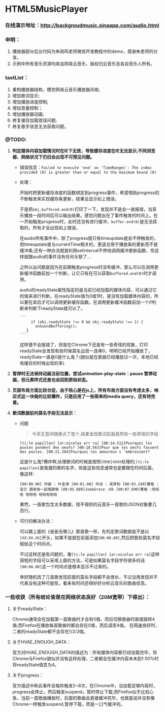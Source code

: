# HTML5MusicPlayer

### 在线演示地址：http://backgroudmusic.sinaapp.com/audio.html

### 申明：
1. 播放器部分后台代码为朱晓鸣老师微信开发教程中的demo，感谢朱老师的分享。
2. 示例中所有音乐资源均来自网易云音乐，版权归云音乐及各自音乐人所有。

### tastList：

1. 重构播放器结构，模仿网易云音乐播放器风格;
2. 增加歌词显示;
3. 增加播放进度控制;
4. 增加音量控制；
5. 增加播放器动画;
6. 修复缓存加载错误问题;
7. 修复歌手信息无法获取问题。

### @TODO:

1. **判定媒体内容加载情况时在IE下无效，导致缓存进度在IE无法显示;不同浏览器、网络状况下仍旧会出现不可预见问题。**

   * 错误信息：`Failed to execute 'end' on 'TimeRanges': The index provided (0) is greater than or equal to the maximum bound (0)`
 
   * 处理：
 	
 		开始时把更新缓存进度的函数绑定到progress事件，希望借助progress的不断触发来实现缓存条更新，结果会显示如上错误。
 
 		于是把`obj.buffered.end(0)`打印了一下，发现并不是会一直报错，当音乐播放一段时间后可以输出结果。感觉问题出在了事件触发的时间上。在一开始触发progress时，此时还没有进行缓冲，`buffer.end(0)`是无法获取的，所有才会出现如上错误。
 
 		在audio所有事件中，除了progress就只有timeupdate是会不停触发的，但timeupdate是与currentTime相关的，更适合用于播放条的更新而不是缓冲条;还有一种办法就是利用setInterval不停地调用缓冲更新函数，但这样就跟audio的事件没有任何关联了...

  		之所以出问题是因为在前期触发progress时没有缓冲，那么可以在调用更新缓冲函数前加一个判断，让它只有在可以获取`buffered.end(0)`时才调用。
  
  		audio的readyState属性指定的是当前已经加载的媒体内容，可以通过它的值来进行判断，在readyState值为0或1时，是没有加载媒体内容的，所以要在其后才可以调用更新缓存函数。在调用更新缓冲函数前加一个if判断来判断下readyState就可以了。
  
 		 ```
              if (obj.readyState !== 0 && obj.readyState !== 1) {
                onSoundBuffering();
            }
 		 ```
  
  		这样便不会报错了，但是在Chrome下还是有一些奇怪的现象，打印readyState会发现有些时候莫名出现一连串0，明明已经开始播放了，readyState一直是0是什么鬼？(貌似是在歌曲已经播放过一次，本地已经有缓存的时候出现的多)
 

 
2. **暂停时无法保持动画当前位置，尝试animation-play-state：pause 暂停动画，但元素样式还是也会回到原始状态。**

3. **页面布局方面比较仓促，由于核心是在js上，所有布局方面没有考虑太多，响应式这一块做的比较爆炸，只是应用了一些简单的media query，还有待完善。**

4. **歌词数据前的莫名字段无法显示：** 
	* 问题
		
		> 今天无意间随便点了首个,结果发现歌词前面竟然有一些奇怪的字段
	
		```
		[ti:le papillon] [ar:nicolas err ra] [00:14.512]Pourquoi les poules pondent des oeufs? [00:18.563]Pour que les oeufs fassent des poules. [00:21.264]Pourquoi les amoureux s ’embrassent? 
		```
	
		这是什么鬼?爆炸啊,处理歌词的时候是按照`[时间]XXXX`处理的;`[ti:le papillon]`是我搜的歌的名字，但是这些信息通常也是要跟在时间后面，像这样:

		`[00:00.00] 作曲 : 叶圣涛 [00:01.00] 作词 : 吴梦知 [00:03.240]曹格 :宝贝 跟爸爸一起唱歌哦 [00:05.880]Joe&Grace :Ok [00:07.690]曹格 :啦啦啦 啦啦啦 啦啦啦啦啦 `

		果然，一首歌包含太多数据，怪不得抓的云音乐一首歌的JSON对象要几百行。

	* 可行的解决办法：
		
		可以跟上面的《爸爸去哪儿》那首歌一样，先判定歌词数据是不是以`[XX:XX.XX]`开头，如果不是就在前面添加`[00:00.00]`,然后把那些莫名字段赋给这个时间点。

		不过这样还是有问题的，像`[ti:le papillon] [ar:nicolas err ra]`这样简短的字段可以采用上面的方法，可是如果莫名字段字符很多的话`[00:00.00]`这一个时间点是根本显示不过来的。

		幸好随机找了几首歌发现前面的莫名字段都不会很长，不过没用发现并不代表没有这种可能性，看来有时间还得好好分析云音乐的歌曲信息。


### 一些收获（所有结论皆是在网络状态良好（20M宽带）下得出）：
1. 关于readyState：

   	Chrome通常会在加载第一首歌曲时才会有0值，而后切换歌曲时直接跳转4值;而Firefox在播放每首歌曲时都会存在0值，而后调至4值。
   在网速良好时，二者的readyState都不会存在1/2/3值。

2. 关于HVAE_ENOUGH_DATA：
   
   	官方对HVAE_ENOUGH_DATA的描述为：所有媒体内容都已经加载完毕，但Chrome与Firefox貌似并没有这样处理，二者都会在缓冲内容未未到1    00%时将readyState值变为4。

3. 关于progress：
   
   	官方描述中称此事件会每秒触发2~8次，在Chrome中，当加载足够内容时，progress会停止，然后触发suspend，暂时停止下载;而Firefox似乎比较心急，当前一首歌曲播放时，后面的歌曲会直接缓冲完毕，也就是说并没有像Chrome一样触发suspend,暂停下载，而是一口气缓冲完。
